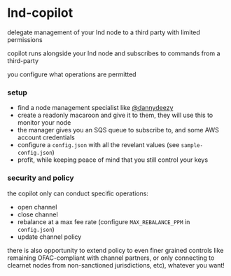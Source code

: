 # lnd-copilot
delegate management of your lnd node to a third party with limited permissions

copilot runs alongside your lnd node and subscribes to commands from a third-party

you configure what operations are permitted

### setup
- find a node management specialist like [@dannydeezy](https://t.me/dannydeezy)
- create a readonly macaroon and give it to them, they will use this to monitor your node
- the manager gives you an SQS queue to subscribe to, and some AWS account credentials
- configure a `config.json` with all the revelant values (see `sample-config.json`)
- profit, while keeping peace of mind that you still control your keys

### security and policy
the copilot only can conduct specific operations:
- open channel
- close channel
- rebalance at a max fee rate (configure `MAX_REBALANCE_PPM` in `config.json`)
- update channel policy

there is also opportunity to extend policy to even finer grained controls like remaining OFAC-compliant with channel partners, or only connecting to clearnet nodes from non-sanctioned jurisdictions, etc), whatever you want!
